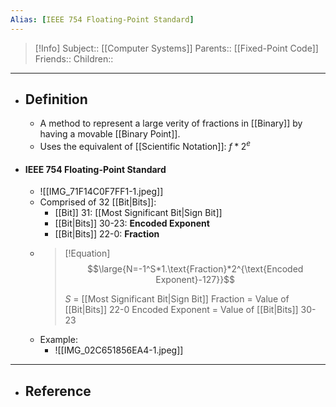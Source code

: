 ```yaml
---
Alias: [IEEE 754 Floating-Point Standard]
---
```

> [!Info]
> Subject:: [[Computer Systems]]
> Parents:: [[Fixed-Point Code]]
> Friends:: 
> Children:: 
---
- ## Definition
	- A method to represent a large verity of fractions in [[Binary]] by having a movable [[Binary Point]].
	- Uses the equivalent of [[Scientific Notation]]: $f*2^e$
- #### IEEE 754 Floating-Point Standard
	- ![[IMG_71F14C0F7FF1-1.jpeg]]
	- Comprised of 32 [[Bit|Bits]]:
		- [[Bit]] 31: [[Most Significant Bit|Sign Bit]]
		- [[Bit|Bits]] 30-23: **Encoded Exponent**
		- [[Bit|Bits]] 22-0: **Fraction**
	- > [!Equation]
	  > $$\large{N=-1^S*1.\text{Fraction}*2^{\text{Encoded Exponent}-127}}$$
	  > 
	  > $S$ = [[Most Significant Bit|Sign Bit]]
	  > $\text{Fraction}$ = Value of [[Bit|Bits]] 22-0
	  > $\text{Encoded Exponent}$ = Value of [[Bit|Bits]] 30-23
	- Example:
		- ![[IMG_02C651856EA4-1.jpeg]]
---
- ## Reference